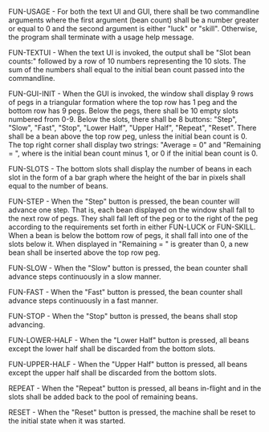 FUN-USAGE - For both the text UI and GUI, there shall be two commandline arguments where the first argument (bean count) shall be a number greater or equal to 0 and the second argument is either "luck" or "skill".  Otherwise, the program shall terminate with a usage help message.

FUN-TEXTUI - When the text UI is invoked, the output shall be "Slot bean counts:" followed by a row of 10 numbers representing the 10 slots.  The sum of the numbers shall equal to the initial bean count passed into the commandline.

FUN-GUI-INIT - When the GUI is invoked, the window shall display 9 rows of pegs in a triangular formation where the top row has 1 peg and the bottom row has 9 pegs.  Below the pegs, there shall be 10 empty slots numbered from 0-9.  Below the slots, there shall be 8 buttons: "Step", "Slow", "Fast", "Stop", "Lower Half", "Upper Half", "Repeat", "Reset".  There shall be a bean above the top row peg, unless the initial bean count is 0.  The top right corner shall display two strings: "Average = 0" and "Remaining = <num>", where <num> is the initial bean count minus 1, or 0 if the initial bean count is 0.  

FUN-SLOTS - The bottom slots shall display the number of beans in each slot in the form of a bar graph where the height of the bar in pixels shall equal to the number of beans.

FUN-STEP - When the "Step" button is pressed, the bean counter will advance one step.  That is, each bean displayed on the window shall fall to the next row of pegs.  They shall fall left of the peg or to the right of the peg according to the requirements set forth in either FUN-LUCK or FUN-SKILL.  When a bean is below the bottom row of pegs, it shall fall into one of the slots below it.  When <num> displayed in "Remaining = <num>" is greater than 0, a new bean shall be inserted above the top row peg.

FUN-SLOW - When the "Slow" button is pressed, the bean counter shall advance steps continuously in a slow manner.

FUN-FAST - When the "Fast" button is pressed, the bean counter shall advance steps continuously in a fast manner.

FUN-STOP - When the "Stop" button is pressed, the beans shall stop advancing.

FUN-LOWER-HALF - When the "Lower Half" button is pressed, all beans except the lower half shall be discarded from the bottom slots.

FUN-UPPER-HALF - When the "Upper Half" button is pressed, all beans except the upper half shall be discarded from the bottom slots.

REPEAT - When the "Repeat" button is pressed, all beans in-flight and in the slots shall be added back to the pool of remaining beans.

RESET - When the "Reset" button is pressed, the machine shall be reset to the initial state when it was started.
